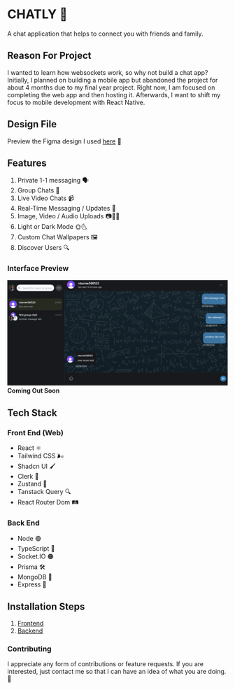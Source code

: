 # CHATLY 💬

A chat application that helps to connect you with friends and family.

## Reason For Project
I wanted to learn how websockets work, so why not build a chat app? Initially, I planned on building a mobile app but abandoned the project for about 4 months due to my final year project. Right now, I am focused on completing the web app and then hosting it. Afterwards, I want to shift my focus to mobile development with React Native.

## Design File
Preview the Figma design I used [here](https://www.figma.com/design/jZ69GqMP9gfza5jgGjn0Fq/Chat-Web-UI-Kit-(Community)) 🎨

## Features
1. Private 1-1 messaging 🗣️
2. Group Chats 👥
3. Live Video Chats 📹
4. Real-Time Messaging / Updates 💬
5. Image, Video / Audio Uploads 📷🎥🎵
6. Light or Dark Mode 🌞🌜
7. Custom Chat Wallpapers 🖼️
8. Discover Users 🔍

### Interface Preview
![interface-preview](./screenshots/interface-preview.png)
**Coming Out Soon**

## Tech Stack

### Front End (Web)
- React ⚛️
- Tailwind CSS 🌬️
- Shadcn UI 🖌️
- Clerk 🔑
- Zustand 🐻
- Tanstack Query 🔍
- React Router Dom 🛤️

### Back End
- Node 🟢
- TypeScript 🔷
- Socket.IO 🟠
- Prisma 🛠️
- MongoDB 🍃
- Express 🚂

## Installation Steps
1. [Frontend](https://github.com/Nathan-Somto/Chatly/tree/main/frontend) 
2. [Backend](https://github.com/Nathan-Somto/Chatly/tree/main/backend) 

### Contributing
I appreciate any form of contributions or feature requests. If you are interested, just contact me so that I can have an idea of what you are doing. 🤝